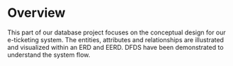 # Overview
This part of our database project focuses on the conceptual design for our e-ticketing system. The entities, attributes and relationships are illustrated and visualized within an ERD and EERD. DFDS have been demonstrated to understand the system flow.

